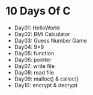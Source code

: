 # 10 Days Of C

- Day01: HelloWorld
- Day02: BMI Calculator
- Day03: Guess Number Game
- Day04: 9*9
- Day05: function
- Day06: pointer
- Day07: write file
- Day08: read file
- Day09: malloc() & calloc() 
- Day10: encrypt & decrypt